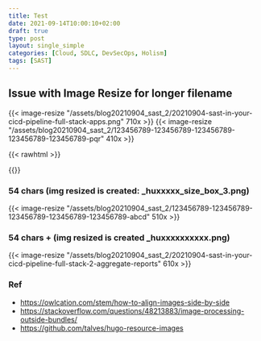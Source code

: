 ```yaml
---
title: Test
date: 2021-09-14T10:00:10+02:00
draft: true
type: post
layout: single_simple
categories: [Cloud, SDLC, DevSecOps, Holism]
tags: [SAST]
---
```


## Issue with Image Resize for longer filename

{{< image-resize "/assets/blog20210904_sast_2/20210904-sast-in-your-cicd-pipeline-full-stack-apps.png" 710x >}}
{{< image-resize "/assets/blog20210904_sast_2/123456789-123456789-123456789-123456789-123456789-pqr" 410x >}} 

<!-- That means, "Stop tiling left to right. No more floaty images. We're starting on a new line, here." -->
{{< rawhtml >}} 
<p style="clear: both;">
{{</ rawhtml >}}

### 54 chars (img resized is created: <filename>_huxxxxx_size_box_3.png)
{{< image-resize "/assets/blog20210904_sast_2/123456789-123456789-123456789-123456789-123456789-abcd" 510x >}} 

### 54 chars + (img resized is created _huxxxxxxxxxx.png) 
{{< image-resize "/assets/blog20210904_sast_2/20210904-sast-in-your-cicd-pipeline-full-stack-2-aggregate-reports" 610x >}} 

### Ref
* https://owlcation.com/stem/how-to-align-images-side-by-side
* https://stackoverflow.com/questions/48213883/image-processing-outside-bundles/
* https://github.com/talves/hugo-resource-images


